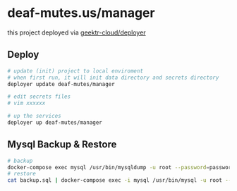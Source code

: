 # deaf-mutes.us/manager

this project deployed via [geektr-cloud/deployer](https://github.com/geektr-cloud/deployer)

## Deploy

```bash
# update (init) project to local enviroment
# when first run, it will init data directory and secrets directory
deployer update deaf-mutes/manager

# edit secrets files
# vim xxxxxx

# up the services
deployer up deaf-mutes/manager

```

## Mysql Backup & Restore
```bash
# backup
docker-compose exec mysql /usr/bin/mysqldump -u root --password=password shadowsocks > backup.sql
# restore
cat backup.sql | docker-compose exec -i mysql /usr/bin/mysql -u root --password=password shadowsocks
```
